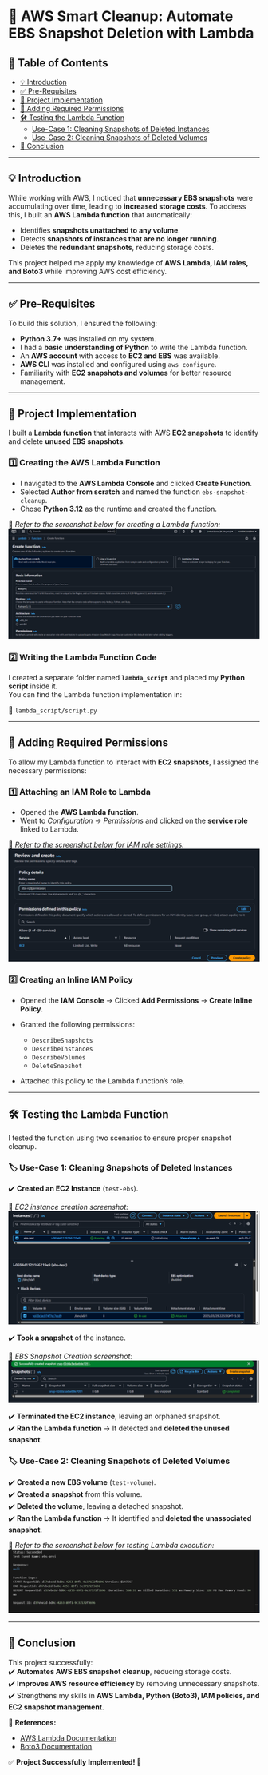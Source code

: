 # 📌 AWS Smart Cleanup: Automate EBS Snapshot Deletion with Lambda 

## 📖 Table of Contents  
- [💡 Introduction](#-introduction)  
- [✅ Pre-Requisites](#-pre-requisites)  
- [🚀 Project Implementation](#-project-implementation)  
- [🔐 Adding Required Permissions](#-adding-required-permissions)  
- [🛠️ Testing the Lambda Function](#-testing-the-lambda-function)  
  - [Use-Case 1: Cleaning Snapshots of Deleted Instances](#use-case-1-cleaning-snapshots-of-deleted-instances)  
  - [Use-Case 2: Cleaning Snapshots of Deleted Volumes](#use-case-2-cleaning-snapshots-of-deleted-volumes)  
- [🎯 Conclusion](#-conclusion)  

---

## 💡 Introduction  
While working with AWS, I noticed that **unnecessary EBS snapshots** were accumulating over time, leading to **increased storage costs**. To address this, I built an **AWS Lambda function** that automatically:  

- Identifies **snapshots unattached to any volume**.  
- Detects **snapshots of instances that are no longer running**.  
- Deletes the **redundant snapshots**, reducing storage costs.  

This project helped me apply my knowledge of **AWS Lambda, IAM roles, and Boto3** while improving AWS cost efficiency.  

---

## ✅ Pre-Requisites  
To build this solution, I ensured the following:  

- **Python 3.7+** was installed on my system.  
- I had a **basic understanding of Python** to write the Lambda function.  
- An **AWS account** with access to **EC2 and EBS** was available.  
- **AWS CLI** was installed and configured using `aws configure`.  
- Familiarity with **EC2 snapshots and volumes** for better resource management.  

---

## 🚀 Project Implementation  
I built a **Lambda function** that interacts with AWS **EC2 snapshots** to identify and delete **unused EBS snapshots**.  

### 1️⃣ **Creating the AWS Lambda Function**  
- I navigated to the **AWS Lambda Console** and clicked **Create Function**.  
- Selected **Author from scratch** and named the function `ebs-snapshot-cleanup`.  
- Chose **Python 3.12** as the runtime and created the function.  

📌 *Refer to the screenshot below for creating a Lambda function:*  
![Lambda Function Creation](image/lambda-function.png)  

### 2️⃣ **Writing the Lambda Function Code**  
I created a separate folder named **`lambda_script`** and placed my **Python script** inside it.  
You can find the Lambda function implementation in:  

📂 `lambda_script/script.py`  

---

## 🔐 Adding Required Permissions  
To allow my Lambda function to interact with **EC2 snapshots**, I assigned the necessary permissions:  

### **1️⃣ Attaching an IAM Role to Lambda**  
- Opened the **AWS Lambda function**.  
- Went to *Configuration → Permissions* and clicked on the **service role** linked to Lambda.  

📌 *Refer to the screenshot below for IAM role settings:*  
![IAM Role Settings](image/iam-role.png)  

### **2️⃣ Creating an Inline IAM Policy**  
- Opened the **IAM Console** → Clicked **Add Permissions** → **Create Inline Policy**.  
- Granted the following permissions:  
  - `DescribeSnapshots`  
  - `DescribeInstances`  
  - `DescribeVolumes`  
  - `DeleteSnapshot`  

- Attached this policy to the Lambda function’s role.  

---

## 🛠️ Testing the Lambda Function  
I tested the function using two scenarios to ensure proper snapshot cleanup.  

### 🏷 **Use-Case 1: Cleaning Snapshots of Deleted Instances**  
✔️ **Created an EC2 Instance** (`test-ebs`).  

📌 *EC2 instance creation screenshot:*  
![EC2 Instance Creation](image/ec2-instance.png)  

✔️ **Took a snapshot** of the instance.  

📌 *EBS Snapshot Creation screenshot:*  
![EBS Snapshot](image/ebs-snapshot.png)  

✔️ **Terminated the EC2 instance**, leaving an orphaned snapshot.  
✔️ **Ran the Lambda function** → It detected and **deleted the unused snapshot**.  

### 🏷 **Use-Case 2: Cleaning Snapshots of Deleted Volumes**  
✔️ **Created a new EBS volume** (`test-volume`).  
✔️ **Created a snapshot** from this volume.  
✔️ **Deleted the volume**, leaving a detached snapshot.  
✔️ **Ran the Lambda function** → It identified and **deleted the unassociated snapshot**.  

📌 *Refer to the screenshot below for testing Lambda execution:*  
![Lambda Execution](image/lambda-execution.png)  

---

## 🎯 Conclusion  
This project successfully:  
✔️ **Automates AWS EBS snapshot cleanup**, reducing storage costs.  
✔️ **Improves AWS resource efficiency** by removing unnecessary snapshots.  
✔️ Strengthens my skills in **AWS Lambda, Python (Boto3), IAM policies, and EC2 snapshot management**.  

🔗 **References:**  
- [AWS Lambda Documentation](https://docs.aws.amazon.com/lambda/latest/dg/welcome.html)  
- [Boto3 Documentation](https://boto3.amazonaws.com/v1/documentation/api/latest/index.html)  

✅ **Project Successfully Implemented! 🚀**


